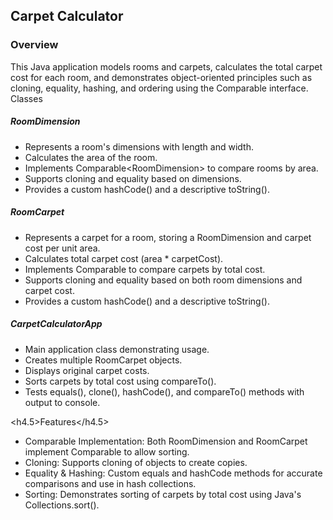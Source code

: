 <h2>Carpet Calculator</h2>
<h3>Overview</h3>
This Java application models rooms and carpets, calculates the total carpet cost for each room, and demonstrates object-oriented principles such as cloning, equality, hashing, and ordering using the Comparable interface.
<h4.5>Classes</h4.5>
<h5>RoomDimension</h5>
<ul>
<li>Represents a room's dimensions with length and width.</li>
<li>Calculates the area of the room.</li>
<li>Implements Comparable&lt;RoomDimension&gt; to compare rooms by area.</li>
<li>Supports cloning and equality based on dimensions.</li>
<li>Provides a custom hashCode() and a descriptive toString().</li>
</ul>

<h5>RoomCarpet</h5>
<ul> 
  <li>Represents a carpet for a room, storing a RoomDimension and carpet cost per unit area.</li>
<li>Calculates total carpet cost (area * carpetCost).</li>
<li>Implements Comparable<RoomCarpet> to compare carpets by total cost.</li>
<li>Supports cloning and equality based on both room dimensions and carpet cost.</li>
<li>Provides a custom hashCode() and a descriptive toString().</li>
</ul>
<h5>CarpetCalculatorApp</h5>
  <ul>
    <li>Main application class demonstrating usage.</li>
    <li>Creates multiple RoomCarpet objects.</li>
    <li>Displays original carpet costs.</li>
    <li>Sorts carpets by total cost using compareTo().</li>
    <li>Tests equals(), clone(), hashCode(), and compareTo() methods with output to console.</li>
</ul>

<h4.5>Features</h4.5>
<ul>
  <li>Comparable Implementation: Both RoomDimension and RoomCarpet implement Comparable to allow sorting.</li>
  <li>Cloning: Supports cloning of objects to create copies.</li>
  <li>Equality & Hashing: Custom equals and hashCode methods for accurate comparisons and use in hash collections.</li>
  <li>Sorting: Demonstrates sorting of carpets by total cost using Java's Collections.sort().</li>
</ul>
